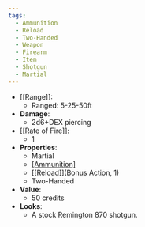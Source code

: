 ```yaml
---
tags:
  - Ammunition
  - Reload
  - Two-Handed
  - Weapon
  - Firearm
  - Item
  - Shotgun
  - Martial
---
```

* [[Range]]:
	* Ranged: 5-25-50ft
* __Damage__:
	* 2d6+DEX piercing
* [[Rate of Fire]]:
	* 1
* __Properties__:
	* Martial
	* [[Ammunition]](5)
	* [[Reload]](Bonus Action, 1)
	* Two-Handed
* **Value**:
	* 50 credits
* **Looks**:
	* A stock Remington 870 shotgun.